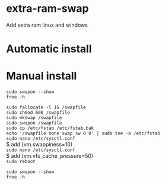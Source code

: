 # extra-ram-swap
Add extra ram linux and windows

# Automatic install

# Manual install
```sudo swapon --show```<br />
```free -h```<br />

```sudo fallocate -l 1G /swapfile```<br />
```sudo chmod 600 /swapfile```<br />
```sudo mkswap /swapfile```<br />
```sudo swapon /swapfile```<br />
```sudo cp /etc/fstab /etc/fstab.bak```<br />
```echo '/swapfile none swap sw 0 0' | sudo tee -a /etc/fstab```<br />
```sudo nano /etc/sysctl.conf```<br />
$ add (vm.swappiness=10)<br />
```sudo nano /etc/sysctl.conf```<br />
$ add (vm.vfs_cache_pressure=50)<br />
```sudo reboot```<br />

```sudo swapon --show```<br />
```free -h```<br />

